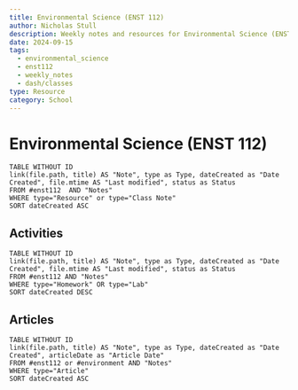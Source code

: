```yaml
---
title: Environmental Science (ENST 112)
author: Nicholas Stull
description: Weekly notes and resources for Environmental Science (ENST 112), covering class discussions and assignments.
date: 2024-09-15
tags:
  - environmental_science
  - enst112
  - weekly_notes
  - dash/classes
type: Resource
category: School
---
```


# Environmental Science (ENST 112)

```dataview  
TABLE WITHOUT ID  
link(file.path, title) AS "Note", type as Type, dateCreated as "Date Created", file.mtime AS "Last modified", status as Status
FROM #enst112  AND "Notes"
WHERE type="Resource" or type="Class Note"
SORT dateCreated ASC
```

## Activities

```dataview  
TABLE WITHOUT ID  
link(file.path, title) AS "Note", type as Type, dateCreated as "Date Created", file.mtime AS "Last modified", status as Status
FROM #enst112 AND "Notes"
WHERE type="Homework" OR type="Lab"
SORT dateCreated DESC
```

## Articles

```dataview  
TABLE WITHOUT ID  
link(file.path, title) AS "Note", type as Type, dateCreated as "Date Created", articleDate as "Article Date"
FROM #enst112 or #environment AND "Notes" 
WHERE type="Article"
SORT dateCreated ASC
```
